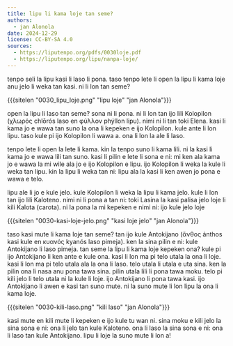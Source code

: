 ```yaml
---
title: lipu li kama loje tan seme?
authors:
  - jan Alonola
date: 2024-12-29
license: CC-BY-SA 4.0
sources:
  - https://liputenpo.org/pdfs/0030loje.pdf
  - https://liputenpo.org/lipu/nanpa-loje/
---
```

tenpo seli la lipu kasi li laso li pona. taso tenpo lete li open la lipu li kama loje anu jelo li weka tan kasi. ni li lon tan seme?

{{{sitelen "0030_lipu_loje.png" "lipu loje" "jan Alonola"}}}

open la lipu li laso tan seme? sona ni li pona. ni li lon tan ijo lili Kolopilon (χλωρός chlōrós laso en φύλλον phýllon lipu). nimi ni li tan toki Elena. kasi li kama jo e wawa tan suno la ona li kepeken e ijo Kolopilon. kule ante li lon lipu. taso kule pi ijo Kolopilon li wawa a. ona li lon la ale li laso.

tenpo lete li open la lete li kama. kin la tenpo suno li kama lili. ni la kasi li kama jo e wawa lili tan suno. kasi li pilin e lete li sona e ni: mi ken ala kama jo e wawa la mi wile ala jo e ijo Kolopilon e lipu. ijo Kolopilon li weka la kule li weka tan lipu. kin la lipu li weka tan ni: lipu ala la kasi li ken awen jo pona e wawa e telo. 

lipu ale li jo e kule jelo. kule Kolopilon li weka la lipu li kama jelo. kule li lon tan ijo lili Kaloteno. nimi ni li pona a tan ni: toki Lasina la kasi palisa jelo loje li kili Kalota (carota). ni la pona la mi kepeken e nimi ni: ijo kule jelo loje

{{{sitelen "0030-kasi-loje-jelo.png" "kasi loje jelo" "jan Alonola"}}}

taso kasi mute li kama loje tan seme? tan ijo kule Antokijano (ἄνθος ánthos kasi kule en κυανός kyanós laso pimeja). ken la sina pilin e ni: kule Antokijano li laso pimeja. tan seme la lipu li kama loje kepeken ona? kule pi ijo Antokijano li ken ante e kule ona. kasi li lon ma pi telo utala la ona li loje. kasi li lon ma pi telo utala ala la ona li laso. telo utala li utala e uta sina. ken la pilin ona li nasa anu pona tawa sina. pilin utala lili li pona tawa moku. telo pi kili jelo li telo utala ni la kule li loje. ijo Antokijano li pona tawa kasi. ijo Antokijano li awen e kasi tan suno mute. ni la suno mute li lon lipu la ona li kama loje. 

{{{sitelen "0030-kili-laso.png" "kili laso" "jan Alonola"}}}

kasi mute en kili mute li kepeken e ijo kule tu wan ni. sina moku e kili jelo la sina sona e ni: ona li jelo tan kule Kaloteno. ona li laso la sina sona e ni: ona li laso tan kule Antokijano. lipu li loje la suno mute li lon a!
